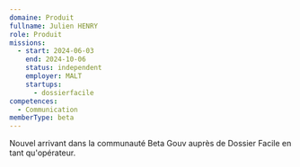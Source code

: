 ```yaml
---
domaine: Produit
fullname: Julien HENRY
role: Produit
missions:
  - start: 2024-06-03
    end: 2024-10-06
    status: independent
    employer: MALT
    startups:
      - dossierfacile
competences:
  - Communication
memberType: beta
---
```

Nouvel arrivant dans la communauté Beta Gouv auprès de Dossier Facile en tant qu'opérateur.
